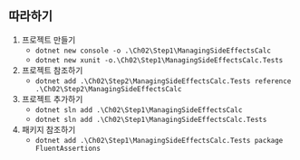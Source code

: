 ## 따라하기
1. 프로젝트 만들기
   - ```dotnet new console -o .\Ch02\Step1\ManagingSideEffectsCalc```
   - ```dotnet new xunit -o.\Ch02\Step1\ManagingSideEffectsCalc.Tests```
1. 프로젝트 참조하기
   - ```dotnet add .\Ch02\Step2\ManagingSideEffectsCalc.Tests reference .\Ch02\Step2\ManagingSideEffectsCalc```
3. 프로젝트 추가하기
   - ```dotnet sln add .\Ch02\Step1\ManagingSideEffectsCalc```
   - ```dotnet sln add .\Ch02\Step1\ManagingSideEffectsCalc.Tests```
4. 패키지 참조하기
   - ```dotnet add .\Ch02\Step1\ManagingSideEffectsCalc.Tests package FluentAssertions```